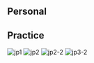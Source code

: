 ## Personal
## Practice
![jp1](https://user-images.githubusercontent.com/41709736/47253407-5a008800-d495-11e8-92cb-5f4470cdca3d.png)
![jp2](https://user-images.githubusercontent.com/41709736/47253412-61279600-d495-11e8-9d23-f2f96be6d02f.png)
![jp2-2](https://user-images.githubusercontent.com/41709736/47253413-684ea400-d495-11e8-8c15-43eefa0d6f37.png)
![jp3-2](https://user-images.githubusercontent.com/41709736/47253415-756b9300-d495-11e8-8fcb-8f2738f77429.png)
